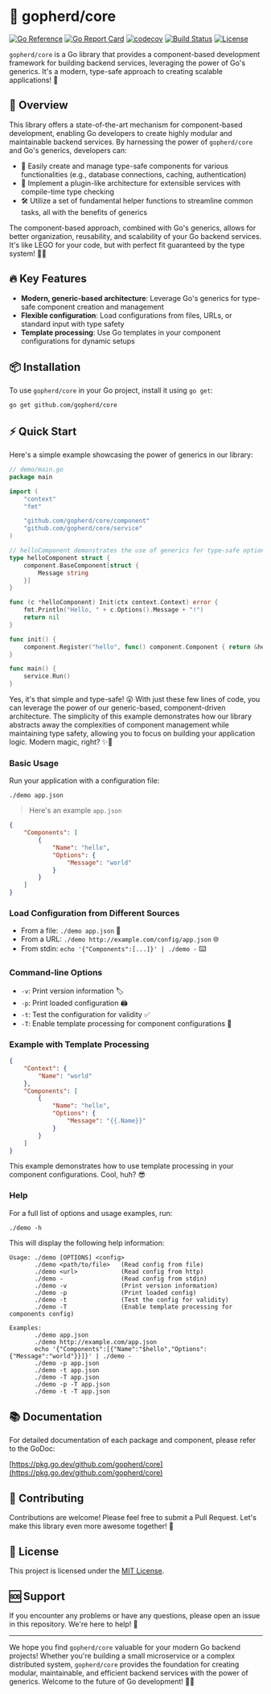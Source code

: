 # 🚀 gopherd/core

[![Go Reference](https://pkg.go.dev/badge/github.com/gopherd/core.svg)](https://pkg.go.dev/github.com/gopherd/core)
[![Go Report Card](https://goreportcard.com/badge/github.com/gopherd/core)](https://goreportcard.com/report/github.com/gopherd/core)
[![codecov](https://codecov.io/gh/gopherd/core/branch/main/graph/badge.svg)](https://codecov.io/gh/gopherd/core)
[![Build Status](https://github.com/gopherd/core/workflows/Go/badge.svg)](https://github.com/gopherd/core/actions)
[![License](https://img.shields.io/github/license/gopherd/core.svg)](https://github.com/gopherd/core/blob/main/LICENSE)

`gopherd/core` is a Go library that provides a component-based development framework for building backend services, leveraging the power of Go's generics. It's a modern, type-safe approach to creating scalable applications! 🌟

## 🌟 Overview

This library offers a state-of-the-art mechanism for component-based development, enabling Go developers to create highly modular and maintainable backend services. By harnessing the power of `gopherd/core` and Go's generics, developers can:

- 🧩 Easily create and manage type-safe components for various functionalities (e.g., database connections, caching, authentication)
- 🔌 Implement a plugin-like architecture for extensible services with compile-time type checking
- 🛠️ Utilize a set of fundamental helper functions to streamline common tasks, all with the benefits of generics

The component-based approach, combined with Go's generics, allows for better organization, reusability, and scalability of your Go backend services. It's like LEGO for your code, but with perfect fit guaranteed by the type system! 🧱✨

## 🔥 Key Features

- **Modern, generic-based architecture**: Leverage Go's generics for type-safe component creation and management
- **Flexible configuration**: Load configurations from files, URLs, or standard input with type safety
- **Template processing**: Use Go templates in your component configurations for dynamic setups

## 📦 Installation

To use `gopherd/core` in your Go project, install it using `go get`:

```bash
go get github.com/gopherd/core
```

## ⚡ Quick Start

Here's a simple example showcasing the power of generics in our library:

```go
// demo/main.go
package main

import (
	"context"
	"fmt"

	"github.com/gopherd/core/component"
	"github.com/gopherd/core/service"
)

// helloComponent demonstrates the use of generics for type-safe options.
type helloComponent struct {
	component.BaseComponent[struct {
		Message string
	}]
}

func (c *helloComponent) Init(ctx context.Context) error {
	fmt.Println("Hello, " + c.Options().Message + "!")
	return nil
}

func init() {
	component.Register("hello", func() component.Component { return &helloComponent{} })
}

func main() {
	service.Run()
}
```

Yes, it's that simple and type-safe! 😮 With just these few lines of code, you can leverage the power of our generic-based, component-driven architecture. The simplicity of this example demonstrates how our library abstracts away the complexities of component management while maintaining type safety, allowing you to focus on building your application logic. Modern magic, right? ✨🔮

### Basic Usage

Run your application with a configuration file:

```
./demo app.json
```

> Here's an example `app.json`

```json
{
	"Components": [
		{
			"Name": "hello",
			"Options": {
				"Message": "world"
			}
		}
	]
}
```

### Load Configuration from Different Sources

- From a file: `./demo app.json` 📄
- From a URL: `./demo http://example.com/config/app.json` 🌐
- From stdin: `echo '{"Components":[...]}' | ./demo -` ⌨️

### Command-line Options

- `-v`: Print version information 🏷️
- `-p`: Print loaded configuration 🖨️
- `-t`: Test the configuration for validity ✅
- `-T`: Enable template processing for component configurations 🧩

### Example with Template Processing

```json
{
	"Context": {
		"Name": "world"
	},
	"Components": [
		{
			"Name": "hello",
			"Options": {
				"Message": "{{.Name}}"
			}
		}
	]
}
```

This example demonstrates how to use template processing in your component configurations. Cool, huh? 😎

### Help

For a full list of options and usage examples, run:

```
./demo -h
```

This will display the following help information:

```
Usage: ./demo [OPTIONS] <config>
       ./demo <path/to/file>   (Read config from file)
       ./demo <url>            (Read config from http)
       ./demo -                (Read config from stdin)
       ./demo -v               (Print version information)
       ./demo -p               (Print loaded config)
       ./demo -t               (Test the config for validity)
       ./demo -T               (Enable template processing for components config)

Examples:
       ./demo app.json
       ./demo http://example.com/app.json
       echo '{"Components":[{"Name":"$hello","Options":{"Message":"world"}}]}' | ./demo -
       ./demo -p app.json
       ./demo -t app.json
       ./demo -T app.json
       ./demo -p -T app.json
       ./demo -t -T app.json
```

## 📚 Documentation

For detailed documentation of each package and component, please refer to the GoDoc:

[https://pkg.go.dev/github.com/gopherd/core](https://pkg.go.dev/github.com/gopherd/core)

## 👥 Contributing

Contributions are welcome! Please feel free to submit a Pull Request. Let's make this library even more awesome together! 🤝

## 📜 License

This project is licensed under the [MIT License](LICENSE).

## 🆘 Support

If you encounter any problems or have any questions, please open an issue in this repository. We're here to help! 💪

---

We hope you find `gopherd/core` valuable for your modern Go backend projects! Whether you're building a small microservice or a complex distributed system, `gopherd/core` provides the foundation for creating modular, maintainable, and efficient backend services with the power of generics. Welcome to the future of Go development! 🚀🎉
